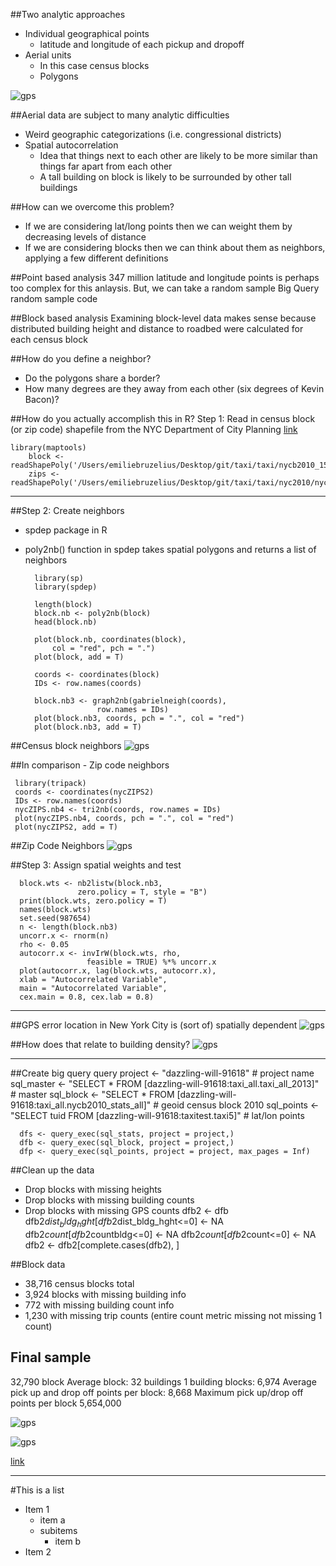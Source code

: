 
<!--Please try and use ## (h2) for titles on the slides as the # (which is h1)-->


##Two analytic approaches
* Individual geographical points 
    * latitude and longitude of each pickup and dropoff
* Aerial units 
    * In this case census blocks
    * Polygons



![gps](https://github.com/embruze/taxi/blob/master/images/Aerial.jpg)




##Aerial data are subject to many analytic difficulties 
* Weird geographic categorizations (i.e. congressional districts)
* Spatial autocorrelation
    * Idea that things next to each other are likely to be more similar than things far apart from each other
    * A tall building on block is likely to be surrounded by other tall buildings 






##How can we overcome this problem?
* If we are considering lat/long points then we can weight them by decreasing levels of distance
* If we are considering blocks then we can think about them as neighbors, applying a few different definitions 






##Point based analysis
347 million latitude and longitude points is perhaps too complex for this anlaysis. 
But, we can take a random sample
Big Query random sample code






##Block based analysis
Examining block-level data makes sense because distributed building height and distance to roadbed were calculated for each census block






##How do you define a neighbor?
* Do the polygons share a border?
* How many degrees are they away from each other (six degrees of Kevin Bacon)?







##How do you actually accomplish this in R?
Step 1: Read in census block (or zip code) shapefile from the NYC Department of City Planning [link](http://www.nyc.gov/html/dcp/html/bytes/districts_download_metadata.shtml)
      
    library(maptools)
        block <- readShapePoly('/Users/emiliebruzelius/Desktop/git/taxi/taxi/nycb2010_15a/nycb2010.shp')
        zips <- readShapePoly('/Users/emiliebruzelius/Desktop/git/taxi/taxi/nyc2010/nyc2010.shp')
    
    
    
    
    
---
##Step 2: Create neighbors 
* spdep package in R
* poly2nb() function in spdep takes spatial polygons and returns a list of neighbors 

        library(sp)
        library(spdep)
        
        length(block)
        block.nb <- poly2nb(block)
        head(block.nb)
        
        plot(block.nb, coordinates(block), 
            col = "red", pch = ".")
        plot(block, add = T)

        coords <- coordinates(block)
        IDs <- row.names(coords)

        block.nb3 <- graph2nb(gabrielneigh(coords), 
                      row.names = IDs)
        plot(block.nb3, coords, pch = ".", col = "red")
        plot(block.nb3, add = T)






##Census block neighbors
![gps](https://github.com/embruze/taxi/blob/master/images/Polygons.png)








##In comparison - Zip code neighbors

     library(tripack)
     coords <- coordinates(nycZIPS2)
     IDs <- row.names(coords)
     nycZIPS.nb4 <- tri2nb(coords, row.names = IDs)
     plot(nycZIPS.nb4, coords, pch = ".", col = "red")
     plot(nycZIPS2, add = T)










##Zip Code Neighbors
![gps](https://github.com/embruze/taxi/blob/master/images/Neighbor%20Defs.jpg)







##Step 3: Assign spatial weights and test 


      block.wts <- nb2listw(block.nb3, 
                   zero.policy = T, style = "B")
      print(block.wts, zero.policy = T)
      names(block.wts)      
      set.seed(987654)
      n <- length(block.nb3)
      uncorr.x <- rnorm(n)
      rho <- 0.05
      autocorr.x <- invIrW(block.wts, rho, 
                     feasible = TRUE) %*% uncorr.x
      plot(autocorr.x, lag(block.wts, autocorr.x), 
      xlab = "Autocorrelated Variable",
      main = "Autocorrelated Variable",
      cex.main = 0.8, cex.lab = 0.8)






---
##GPS error location in New York City is (sort of) spatially dependent
![gps](https://github.com/embruze/taxi/blob/master/images/Autocorr4.png)









##How does that relate to building density?
![gps](https://github.com/embruze/taxi/blob/master/images/BIGQ.png)




---

##Create big query query
      project <- "dazzling-will-91618" # project name
      sql_master <- "SELECT * FROM [dazzling-will-91618:taxi_all.taxi_all_2013]" # master
      sql_block <- "SELECT * FROM [dazzling-will-91618:taxi_all.nycb2010_stats_all]" # geoid census block 2010
      sql_points <- "SELECT tuid FROM [dazzling-will-91618:taxitest.taxi5]" # lat/lon points 

      dfs <- query_exec(sql_stats, project = project,)
      dfb <- query_exec(sql_block, project = project,)
      dfp <- query_exec(sql_points, project = project, max_pages = Inf)



##Clean up the data
* Drop blocks with missing heights
* Drop blocks with missing building counts
* Drop blocks with missing GPS counts
      dfb2 <- dfb
      dfb2$dist_bldg_hght[dfb2$dist_bldg_hght<=0] <- NA
      dfb2$count[dfb2$countbldg<=0] <- NA
      dfb2$count[dfb2$count<=0] <- NA
      dfb2 <- dfb2[complete.cases(dfb2), ]





##Block data
* 38,716 census blocks total
* 3,924 blocks with missing building info
* 772 with missing building count info 
* 1,230 with missing trip counts (entire count metric missing not missing 1 count)

## Final sample 
32,790 block
Average block: 32 buildings
1 building blocks: 6,974
Average pick up and drop off points per block: 8,668
Maximum pick up/drop off points per block 5,654,000 



![gps](https://github.com/stat4701-edav-gps/gps-taxi/blob/master/img/cartodb_screenshot.png)




![gps](https://github.com/embruze/taxi/blob/master/images/DBH.png)






[link](http://images.amazon.com/images/G/01/electronics/detail-page/B001VEJEGK-1.jpg) 





---


#This is a list

* Item 1
    * item a
    * subitems
        * item b
* Item 2




